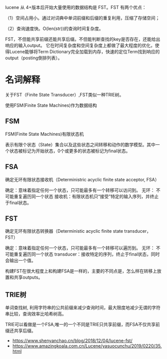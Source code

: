 
lucene 从 4+版本后开始大量使用的数据结构是 FST。FST 有两个优点：

（1）空间占用小。通过对词典中单词前缀和后缀的重复利用，压缩了存储空间；

（2）查询速度快。O(len(str))的查询时间复杂度。

FST，不但能共享前缀还能共享后缀。不但能判断查找的key是否存在，还能给出响应的输入output。 它在时间复杂度和空间复杂度上都做了最大程度的优化，使得Lucene能够将Term Dictionary完全加载到内存，快速的定位Term找到响应的output（posting倒排列表）。


# 名词解释

关于FST（Finite State Transducer）,FST类似一种TRIE树。

使用FSM(Finite State Machines)作为数据结构

## FSM
FSM(Finite State Machines)有限状态机

表示有限个状态（State）集合以及这些状态之间转移和动作的数学模型。其中一个状态被标记为开始状态，0个或更多的状态被标记为final状态。

## FSA
确定无环有限状态接收机（Deterministric acyclic finite state acceptor, FSA）

确定：意味着指定任何一个状态，只可能最多有一个转移可以访问到。
无环： 不可能重复遍历同一个状态
接收机：有限状态机只“接受”特定的输入序列，并终止于final状态。

## FST
确定无环有限状态转换器（Deterministic acyclic finite state transducer， FST）

确定：意味着指定任何一个状态，只可能最多有一个转移可以遍历到。
无环： 不可能重复遍历同一个状态
transducer：接收特定的序列，终止于final状态，同时会输出一个值。

构建FST在很大程度上和构建FSA是一样的，主要的不同点是，怎么样在转移上放置和共享outputs。

## TRIE树
单词查找树, 利用字符串的公共前缀来减少查询时间，最大限度地减少无谓的字符串比较，查询效率比哈希树高。

TRIE可以看做是一个FSA,唯一的一个不同是TRIE只共享前缀，而FSA不仅共享前缀还共享后缀。



- https://www.shenyanchao.cn/blog/2018/12/04/lucene-fst/
- https://www.amazingkoala.com.cn/Lucene/yasuocunchu/2019/0220/35.html
